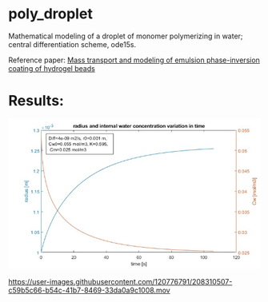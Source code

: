 # poly_droplet

Mathematical modeling of a droplet of monomer polymerizing in water; central differentiation scheme, ode15s.

Reference paper: [Mass transport and modeling of emulsion phase-inversion coating of hydrogel beads](https://doi.org/10.1016/j.ces.2004.12.013)

# Results:
![alt text](/README_img/rad_conc.jpg)

https://user-images.githubusercontent.com/120776791/208310507-c59b5c66-b54c-41b7-8469-33da0a9c1008.mov

